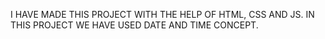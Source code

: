 I HAVE MADE THIS PROJECT WITH THE HELP OF HTML, CSS AND JS. IN THIS PROJECT WE HAVE USED DATE AND TIME CONCEPT.
